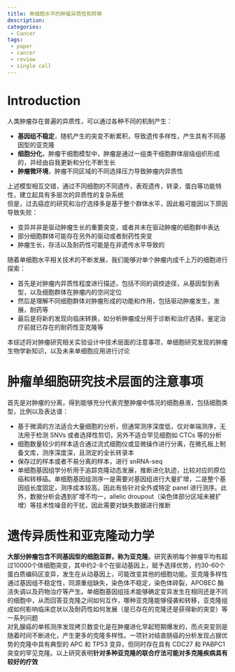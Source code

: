 ```yaml
---
title: 单细胞水平的肿瘤异质性和转移
description: 
categories:
 - Cancer
tags:
 - paper
 - cancer
 - review
 - single cell
---
```


# Introduction
人类肿瘤存在普遍的异质性，可以通过各种不同的机制产生：  
* **基因组不稳定**，随机产生的突变不断累积，导致遗传多样性，产生具有不同基因型的亚克隆  
* **细胞分化**，肿瘤干细胞模型中，肿瘤是通过一组类干细胞群体层级组织形成的，并经由自我更新和分化不断生长  
* **肿瘤微环境**，肿瘤不同区域的不同选择压力导致肿瘤内异质性  

上述模型相互交错，通过不同细胞的不同遗传，表观遗传，转录，蛋白等功能特性，建立起具有多层次的异质性的复杂系统  
但是，过去癌症的研究和治疗选择多是基于整个群体水平，因此极可能因以下原因导致失败：  
* 变异并非是驱动肿瘤生长的重要突变，或者并未在驱动肿瘤的细胞群中表达  
* 部分细胞群体可能存在另外的驱动或者耐药性突变  
* 肿瘤生长，存活以及耐药性可能是在非遗传水平导致的  

随着单细胞水平相关技术的不断发展，我们能够对单个肿瘤内成千上万的细胞进行探索：  
* 首先是对肿瘤内异质性程度进行描述，包括不同的调控途径，从基因型到表型，以及细胞群体在肿瘤内的空间定位  
* 然后是理解不同细胞群体对肿瘤形成的功能和作用，包括驱动肿瘤发生，发展，耐药等  
* 最后是将新的发现向临床转换，如分析肿瘤成分用于诊断和治疗选择，鉴定治疗前就已存在的耐药性亚克隆等  

本综述将对肿瘤研究相关实验设计中技术层面的注意事项，单细胞研究发现的肿瘤生物学新知识，以及未来单细胞应用进行讨论  
  
# 肿瘤单细胞研究技术层面的注意事项
首先是对肿瘤的分离，得到能够充分代表完整肿瘤中情况的细胞悬液，包括细胞类型，比例以及表达谱：  
* 基于微滴的方法适合大量细胞的分析，但通常测序深度低，仅对单端测序，无法用于检测 SNVs 或者选择性剪切，另外不适合罕见细胞如 CTCs 等的分析  
* 细胞数量较少的样本适合通过流式细胞仪或显微操作进行分离，在微孔板上制备文库，测序深度深，且测定的全长转录本  
* 保存过的样本或者不易分离的样本，进行 snRNA-seq  
* 单细胞基因组学分析用于追踪克隆动态发展，推断进化轨迹，比较对应的原位癌和转移癌。单细胞基因组测序一是需要对基因组进行大量扩增，二是整个基因组长度固定，测序成本较高，因此有些针对全外或特定 panel 进行测序。此外，数据分析会遇到扩增不均一，allelic droupout（染色体部分区域未被扩增）等技术性噪音的干扰，因此需要对缺失数据进行推断  

# 遗传异质性和亚克隆动力学  
**大部分肿瘤包含不同基因型的细胞亚群，称为亚克隆**。研究表明每个肿瘤平均有超过10000个体细胞突变，其中约2-8个在驱动基因上，赋予选择优势，约30-60个蛋白质编码区变异，发生在从动基因上，可能改变其他的细胞功能。亚克隆多样性通过基因组不稳定性，同源重组缺失，染色体不稳定，染色体碎裂，APOBEC 酶活失调以及药物治疗等产生。单细胞基因组技术能够确定变异发生在相同还是不同的细胞中，从而回答亚克隆之间如何互作，哪种亚克隆能够侵袭和转移，亚克隆组成如何影响临床症状以及耐药性如何发展（是已存在的克隆还是获得新的突变）等一系列问题  
对乳腺癌的单核测序发现拷贝数变化是在肿瘤进化早起短期爆发的，而点突变则是随着时间不断进化，产生更多的克隆多样性。一项针对结直肠癌的分析发现占据优势的克隆中具有典型的 APC 和 TP53 变异，但同时存在具有 CDC27 和 PABPC1 突变的罕见克隆。以上研究表明**针对多种亚克隆的联合疗法可能对多克隆疾病具有较好的疗效**  
